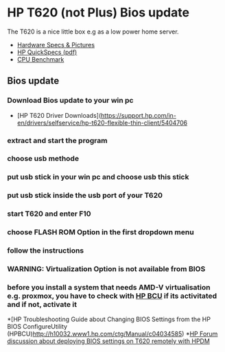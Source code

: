 # HP T620 (not Plus) Bios update

The T620 is a nice little box e.g as a low power home server.

* [Hardware Specs & Pictures](https://www.parkytowers.me.uk/thin/hp/t620/)
* [HP QuickSpecs (pdf)](https://www.bluechipit.com.au/media/product_spec/t620_thin_client.pdf)
* [CPU Benchmark](https://www.cpubenchmark.net/cpu.php?cpu=AMD+GX-415GA+SOC&id=2081)

## Bios update

### Download Bios update to your win pc
* [HP T620 Driver Downloads](https://support.hp.com/in-en/drivers/selfservice/hp-t620-flexible-thin-client/5404706

### extract and start the program 
### choose usb methode
### put usb stick in your win pc and choose usb this stick
### put usb stick inside the usb port of your T620
### start T620 and enter F10
### choose FLASH ROM Option in the first dropdown menu
### follow the instructions

### WARNING: Virtualization Option is not available from BIOS
### before you install a system that needs AMD-V virtualisation e.g. proxmox, you have to check with [HP BCU](https://ftp.hp.com/pub/caps-softpaq/cmit/HP_BCU.html) if its activitated and if not, activate it
*[HP Troubleshooting Guide about Changing BIOS Settings from the HP BIOS ConfigureUtility (HPBCU)http://h10032.www1.hp.com/ctg/Manual/c04034585)
*[HP Forum discussion about deploying BIOS settings on T620 remotely with HPDM](https://h30434.www3.hp.com/t5/Business-PCs-Workstations-and-Point-of-Sale-Systems/BIOS-settings-configuration-via-HPDM/m-p/6674713)
